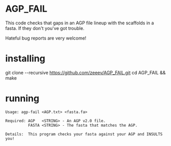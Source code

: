 # AGP_FAIL

This code checks that gaps in an AGP file lineup with the scaffolds in a fasta.  If they don't you've got trouble.  

Hateful bug reports are very welcome!


# installing
git clone --recursive https://github.com/zeeev/AGP_FAIL.git
cd AGP_FAIL && make

# running


```
Usage: agp-fail <AGP.txt> <fasta.fa>

Required: AGP   <STRING> - An AGP v2.0 file.
          FASTA <STRING> - The fasta that matches the AGP.

Details:  This program checks your fasta against your AGP and INSULTS you!
```
